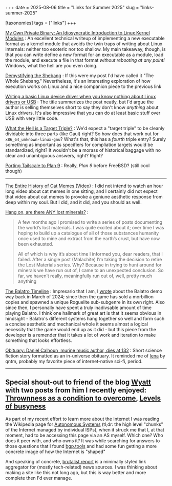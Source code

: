 +++
date = 2025-08-06
title =  "Links for Summer 2025"
slug =  "links-summer-2025"

[taxonomies]
tags = ["links"]
+++


[My Own Private Binary: An Idiosyncratic Introduction to Linux Kernel Modules](https://www.muppetlabs.com/~breadbox/txt/mopb.html)
: An excellent technical writeup of implementing a new executable format as a kernel module that avoids the twin traps of writing about Linux internals: neither too esoteric nor too shallow. My main takeaway, though, is that you can write define a new format for an executable as a module, load the module, and execute a file in that format *without rebooting at any point!* Windows, what the hell are you even doing.

[Demystifying the Shebang](https://crocidb.com/post/kernel-adventures/demystifying-the-shebang/)
: If this were my post I'd have called it "The Whole Shebang." Nevertheless, it's an interesting exploration of how execution works on Linux and a nice companion piece to the previous link

[Writing a basic Linux device driver when you know nothing about Linux drivers or USB](https://crescentro.se/posts/writing-drivers/)
: The title summerizes the post neatly, but I'd argue the author is selling themselves short to say they don't know *anything* about Linux drivers. It's also impressive that you can do at least basic stuff over USB with very little code.

[What the Hell is a Target Triple?](https://mcyoung.xyz/2025/04/14/target-triples/)
: We'd expect a "target triple" to be cleanly dividable into three parts (like Gaul) right? So how does that work out for  `x86_64_unknown-linux-gnu`? What's that, this has a *fourth* triple entry? Surely something as important as specifiers for compliation targets would be standardized, right? It wouldn't be a morass of historical baggage with no clear and unambiguous answers, right?  Right?

[Porting Tailscale to Plan 9](https://tailscale.com/blog/plan9-port)
: Really, *Plan 9* before FreeBSD?  (still cool though)

---

[The Entire History of Cat Memes (Video)](https://youtu.be/PKdUvW8fMj0?si=unZNePC41NohzGsd)
: I did not intend to watch an hour long video about cat memes in one sitting, and I certainly did not expect that video about cat memes to provoke a geniune aesthetic response from deep within my soul. But I did, and it did, and you should as well.


[Hang on, are there ANY lost minerals?](https://edconway.substack.com/p/hang-on-are-there-any-lost-minerals)
: <blockquote> <p>A few months ago I promised to write a series of posts documenting the world’s lost materials. I was quite excited about it; over time I was hoping to build up a catalogue of all of those substances humanity once used to mine and extract from the earth’s crust, but have now been exhausted. </p>
<p>
All of which is why it’s about time I informed you, dear readers, that I failed. After a single post (Malachite) I’m taking the decision to retire the Lost Materials series. Why? Because in trying to hunt around for minerals we have run out of, I came to an unexpected conclusion. So far, we haven’t really, meaningfully run out of, well, pretty much anything
</p>
</blockquote>

[The Balatro Timeline](https://localthunk.com/blog/balatro-timeline-3aarh)
: Impresario that I am, I [wrote](/blog/next-fest-02-24) about the Balatro demo way back in March of 2024; since then the game has sold a morbillion copies and spawned a unique Roguelite sub-subgenre in its own right. Also since then, I personally have spent a truly inadivsable amount of time playing Balatro.  I think one hallmark of great art is that it seems obvious in hindsight - Balatro's different systems hang together so well and form such a concise aesthetic and mechanical whole it seems almost a logical necessity that the game would end up as it did - but this piece from the developer is a remender that it takes a lot of work and iteration to make something that looks effortless.

[Obituary: Daniel Calhoun, murine music author, dies at 132](https://ctrlcreep.substack.com/p/obituary-daniel-calhoun-murine-music?utm_source=substack&utm_medium=email)
: Short science fiction story formatted as an in-universe obituary. It reminded me of [lena](https://qntm.org/mmacevedo) by qntm, probably my favorite piece of internet-native sci-fi, period.

---
Special shout-out to friend of the blog [Wyatt](https://wyatscarpenter.github.io/blog) with two posts from him I recently enjoyed: [Thrownness as a condition to overcome](https://wyattscarpenter.github.io/blog/thrownness_as_a_condition_to_overcome.txt),  [Levels of busyness](https://wyattscarpenter.github.io/blog/levels_of_busyness.txt)
---

As part of my recent effort to learn more about the Internet I was reading the Wikipedia page for [Autonomous Systems](https://en.wikipedia.org/wiki/Autonomous_system_(Internet)) (tl;dr: the high level "chunks" of the Internet managed by individual ISPs), when it struck me that I, at that moment, had to be accessing this page via an AS myself. Which one? Who does it peer with, and who owns it? It was while searching for answers to those questions that I found [bgp.tools](https://bgp.tools) and had some fun getting a more concrete image of how the Internet is "shaped"


And speaking of concrete, [brutalist.report](https://brutalist.report) is a minimally styled link aggregator for (mostly tech-related) news sources. I was thinking about making a site like this not long ago, but this is way better and more complete then I'd ever manage. 

